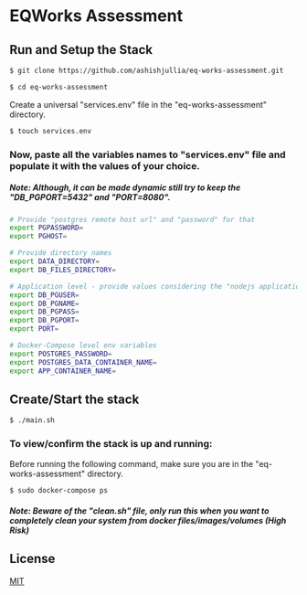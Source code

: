 # EQWorks Assessment

## Run and Setup the Stack

```bash
$ git clone https://github.com/ashishjullia/eq-works-assessment.git
```
```bash
$ cd eq-works-assessment
````
Create a universal "services.env" file in the "eq-works-assessment" directory.

```bash
$ touch services.env
```

### Now, paste all the variables names to "services.env" file and populate it with the values of your choice.
##### Note: Although, it can be made dynamic still try to keep the "DB_PGPORT=5432" and "PORT=8080".

```bash
# Provide "postgres remote host url" and "password" for that
export PGPASSWORD=
export PGHOST=

# Provide directory names
export DATA_DIRECTORY=
export DB_FILES_DIRECTORY=

# Application level - provide values considering the "nodejs application".
export DB_PGUSER=
export DB_PGNAME=
export DB_PGPASS=
export DB_PGPORT=
export PORT=

# Docker-Compose level env variables
export POSTGRES_PASSWORD=
export POSTGRES_DATA_CONTAINER_NAME=
export APP_CONTAINER_NAME=
```

## Create/Start the stack
```bash
$ ./main.sh
```


### To view/confirm the stack is up and running:
Before running the following command, make sure you are in the "eq-works-assessment" directory.
```bash
$ sudo docker-compose ps
```

##### Note: Beware of the "clean.sh" file, only run this when you want to completely clean your system from docker files/images/volumes (High Risk)

## License
[MIT](https://choosealicense.com/licenses/mit/)
